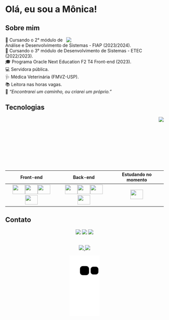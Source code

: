 # Olá, eu sou a Mônica! 

## Sobre mim
<img src="https://media.tenor.com/IdyfGO5EewIAAAAC/hi-hello.gif" width="310px" align="right">
  📝 Cursando o 2° módulo de Análise e Desenvolvimento de Sistemas - FIAP (2023/2024). <br>
  📔 Cursando o 3° módulo de Desenvolvimento de Sistemas - ETEC (2022/2023). <br>
  🎓 Programa Oracle Next Education F2 T4 Front-end (2023).<br>
  💻 Servidora pública.<br>
  🩺 Médica Veterinária (FMVZ-USP).<br>
  📚 Leitora nas horas vagas.<br>
  💭 <em>“Encontrarei um caminho, ou criarei um próprio.”</em>
  <br> 
  
## Tecnologias

<img align="right" height="170" src="https://i.imgur.com/Zh7Mwgq.gif">

<div align="center">

Front-end | Back-end | Estudando no momento
:---------:|:---------:|:----------------------:
<a href="https://github.com/monicaquintal/formacaoInicianteEmProgramacao" target="_blank"><img height="30" width="40" src="https://cdn.jsdelivr.net/gh/devicons/devicon/icons/html5/html5-original-wordmark.svg" /></a><a href="https://github.com/monicaquintal/formacaoInicianteEmProgramacao" target="_blank"><img height="30" width="40" src="https://cdn.jsdelivr.net/gh/devicons/devicon/icons/css3/css3-original-wordmark.svg" /></a><a href="https://github.com/monicaquintal/estudandoJavaScript" target="_blank"><img  height="30" width="40" src="https://cdn.jsdelivr.net/gh/devicons/devicon/icons/javascript/javascript-original.svg" /></a><a href="https://github.com/monicaquintal/estudandoBootstrap" target="_blank"><img height="30" width="40" src="https://cdn.jsdelivr.net/gh/devicons/devicon/icons/bootstrap/bootstrap-original-wordmark.svg" /></a> | <a href="https://github.com/monicaquintal/estudandoPHP" target="_blank"><img  height="30" width="40" src="https://cdn.jsdelivr.net/gh/devicons/devicon/icons/php/php-plain.svg" /></a><a href="https://github.com/monicaquintal/estudandoMySQL" target="_blank"><img height="30" width="40" src="https://cdn.jsdelivr.net/gh/devicons/devicon/icons/mysql/mysql-original.svg" /></a><a href="https://github.com/monicaquintal/fintech" target="_blank"><img height="30" width="40" src="https://cdn.jsdelivr.net/gh/devicons/devicon/icons/python/python-original.svg" /></a><a href="https://github.com/monicaquintal/" target="_blank"><img height="30" width="40" src="https://cdn.jsdelivr.net/gh/devicons/devicon/icons/java/java-original.svg" /></a> | <a href="https://github.com/monicaquintal/estudandoReact" target="_blank"><img height="30" width="40" src="https://cdn.jsdelivr.net/gh/devicons/devicon/icons/react/react-original.svg" /></a>

</div>



<!--
Front-end:

  <a href="https://github.com/monicaquintal/formacaoInicianteEmProgramacao" target="_blank"><img height="30" width="40" src="https://cdn.jsdelivr.net/gh/devicons/devicon/icons/html5/html5-original-wordmark.svg" /></a>
  <a href="https://github.com/monicaquintal/formacaoInicianteEmProgramacao" target="_blank"><img height="30" width="40" src="https://cdn.jsdelivr.net/gh/devicons/devicon/icons/css3/css3-original-wordmark.svg" /></a>
  <a href="https://github.com/monicaquintal/estudandoJavaScript" target="_blank"><img  height="30" width="40" src="https://cdn.jsdelivr.net/gh/devicons/devicon/icons/javascript/javascript-original.svg" /></a>
  <a href="https://github.com/monicaquintal/estudandoBootstrap" target="_blank"><img height="30" width="40" src="https://cdn.jsdelivr.net/gh/devicons/devicon/icons/bootstrap/bootstrap-original-wordmark.svg" /></a>

  <img align="right" height="200" src="https://i.imgur.com/Zh7Mwgq.gif">
  
### Back-end:

  <a href="https://github.com/monicaquintal/estudandoPHP" target="_blank"><img  height="30" width="40" src="https://cdn.jsdelivr.net/gh/devicons/devicon/icons/php/php-plain.svg" /></a>
  <a href="https://github.com/monicaquintal/estudandoMySQL" target="_blank"><img height="30" width="40" src="https://cdn.jsdelivr.net/gh/devicons/devicon/icons/mysql/mysql-original.svg" /></a>
  <a href="https://github.com/monicaquintal/fintech" target="_blank"><img height="30" width="40" src="https://cdn.jsdelivr.net/gh/devicons/devicon/icons/python/python-original.svg" /></a>
  <a href="#" target="_blank"><img height="30" width="40" src="https://cdn.jsdelivr.net/gh/devicons/devicon/icons/java/java-original.svg" /></a>

### Estudando no momento:

  <a href="https://github.com/monicaquintal/estudandoReact" target="_blank"><img height="30" width="40" src="https://cdn.jsdelivr.net/gh/devicons/devicon/icons/react/react-original.svg" /></a>
-->


## Contato

<div align="center">

  <a href="https://www.linkedin.com/in/monicaquintal" target="_blank"><img src="https://img.shields.io/badge/-LinkedIn-%230077B5?style=for-the-badge&logo=linkedin&logoColor=white" target="_blank"></a> 
  <a href="https://instagram.com/monicazoom" target="_blank"><img src="https://img.shields.io/badge/-Instagram-%23E4405F?style=for-the-badge&logo=instagram&logoColor=white" target="_blank"></a>
  <a href = "monica.zoom@gmail.com"><img src="https://img.shields.io/badge/Gmail-D14836?style=for-the-badge&logo=gmail&logoColor=white" target="_blank"></a>
<br><br>


  <a href="https://github.com/monicaquintal">
    <!--
  <img height="160em" src="https://github-readme-stats.vercel.app/api?username=monicaquintal&show_icons=true&theme=dracula&include_all_commits=true&count_private=true"/>
    -->
    <img height="180em" src='https://github-readme-streak-stats.herokuapp.com?user=monicaquintal&theme=dracula&hide_border=false&date_format=j%20M%5B%20Y%5D'/>
    <img height="180em" src="https://github-readme-stats.vercel.app/api/top-langs/?username=monicaquintal&layout=compact&langs_count=7&hide=scss,less,stylus&theme=dracula"/>  

  ![Snake animation](https://github.com/monicaquintal/monicaquintal/blob/output/github-contribution-grid-snake.svg)
  </a>
</div>

<!--
~~~css
#monicazoom { 
  position: Praia Grande, São Paulo, Brasil; 
  height: 159cm; 
  display: girl; 
}

.curso1 {
  background: url(../FIAP/ADS/modulo1.jpg);
}

.curso2 {
  background: url(../ETEC/DS/modulo2.jpg);
}
~~~
-->

<!--
## Projetos:
<div align="center">
  <img align="left" src="https://media.tenor.com/y2JXkY1pXkwAAAAC/cat-computer.gif" height="350px" />
  <table height="350px">
    <tr>
      <td>
      <a href="https://github.com/monicaquintal/fintech" target="_blank">
        <img align="center" src="https://github-readme-stats.vercel.app/api/pin/?username=monicaquintal&repo=fintech&theme=dracula&hide_border=true">
      </a>
      </td>
    </tr>
    <tr>
      <td>
      <a href="https://github.com/monicaquintal/disciplina_DS_II_ETEC" target="_blank">
        <img align="center" src="https://github-readme-stats.vercel.app/api/pin/?username=monicaquintal&repo=disciplina_DS_II_ETEC&theme=dracula&hide_border=true">
      </a>
      </td>
    </tr>
    <tr>
      <td>
      <a href="https://github.com/monicaquintal/nlw-spacetime" target="_blank">
        <img align="center" src="https://github-readme-stats.vercel.app/api/pin/?username=monicaquintal&repo=nlw-spacetime&theme=dracula&hide_border=true">
      </a>
      </td>
    </tr>
    <tr>
      <td>
      <a href="https://github.com/monicaquintal/disciplina_TI_II_ETEC" target="_blank">
        <img align="center" src="https://github-readme-stats.vercel.app/api/pin/?username=monicaquintal&repo=disciplina_TI_II_ETEC&theme=dracula&hide_border=true">
      </a>
      </td>
    </tr>
    <tr>
      <td>
      <a href="https://github.com/monicaquintal/layout-mobile-apeperia" target="_blank">
        <img align="center" src="https://github-readme-stats.vercel.app/api/pin/?username=monicaquintal&repo=layout-mobile-apeperia&theme=dracula&hide_border=true">
      </a>
      </td>
    </tr>
    <tr>
      <td>
      <a href="https://github.com/monicaquintal/estudando-flexbox-alurinha" target="_blank">
        <img align="center" src="https://github-readme-stats.vercel.app/api/pin/?username=monicaquintal&repo=estudando-flexbox-alurinha&theme=dracula&hide_border=true">
      </a>
      </td>
    </tr>
    <tr>
      <td>
      <a href="https://github.com/monicaquintal/estudandoMySQL" target="_blank">
        <img align="center" src="https://github-readme-stats.vercel.app/api/pin/?username=monicaquintal&repo=estudandoMySQL&theme=dracula&hide_border=true">
    </a>
      </td>
    </tr>
    <tr>
      <td>
      <a href="https://github.com/monicaquintal/devlinks" target="_blank">
        <img align="center" src="https://github-readme-stats.vercel.app/api/pin/?username=monicaquintal&repo=devlinks&theme=dracula&hide_border=true">
    </a>
      </td>
    </tr>
    <tr>
      <td>
      <a href="https://github.com/monicaquintal/estudandoPHP-orientacao-a-objetos" target="_blank">
        <img align="center" src="https://github-readme-stats.vercel.app/api/pin/?username=monicaquintal&repo=estudandoPHP-orientacao-a-objetos&theme=dracula&hide_border=true">
    </a>
      </td>
    </tr>
    <tr>
      <td>
      <a href="https://github.com/monicaquintal/estudandoPHP" target="_blank">
        <img align="center" src="https://github-readme-stats.vercel.app/api/pin/?username=monicaquintal&repo=estudandoPHP&theme=dracula&hide_border=true">
    </a>
      </td>
    </tr>
    <tr>
      <td>
       <a href="https://github.com/monicaquintal/app-help-desk" target="_blank">
        <img align="center" src="https://github-readme-stats.vercel.app/api/pin/?username=monicaquintal&repo=app-help-desk&theme=dracula&hide_border=true">
      </a>
      </td>
    </tr>
    <tr>
      <td>
      <a href="https://github.com/monicaquintal/NLW-habits" target="_blank">
        <img align="center" src="https://github-readme-stats.vercel.app/api/pin/?username=monicaquintal&repo=NLW-habits&theme=dracula&hide_border=true">
      </a>
      </td>
    </tr>
    <tr>
      <td>
      <a href="https://github.com/monicaquintal/game-mata-mosquito" target="_blank">
        <img align="center" src="https://github-readme-stats.vercel.app/api/pin/?username=monicaquintal&repo=game-mata-mosquito&theme=dracula&hide_border=true">
      </a>
      </td>
    </tr>
    <tr>
      <td>
      <a href="https://github.com/monicaquintal/estudandoJavaScript" target="_blank">
        <img align="center" src="https://github-readme-stats.vercel.app/api/pin/?username=monicaquintal&repo=estudandoJavaScript&theme=dracula&hide_border=true">
      </a>
      </td>
    </tr>
    <tr>
      <td>
      <a href="https://github.com/monicaquintal/nivelamentoLogicaDeProgramacao" target="_blank">
        <img align="center" src="https://github-readme-stats.vercel.app/api/pin/?username=monicaquintal&repo=nivelamentoLogicaDeProgramacao&theme=dracula&hide_border=true">
      </a>
      </td>
    </tr>
    <tr>
      <td>
      <a href="https://github.com/monicaquintal/formacaoInicianteEmProgramacao" target="_blank">
        <img align="center" src="https://github-readme-stats.vercel.app/api/pin/?username=monicaquintal&repo=formacaoInicianteEmProgramacao&theme=dracula&hide_border=true">
      </a>
      </td>
    </tr>
    <tr>
      <td>
      <a href="https://github.com/monicaquintal/appCalculadora" target="_blank">
        <img align="center" src="https://github-readme-stats.vercel.app/api/pin/?username=monicaquintal&repo=appCalculadora&theme=dracula&hide_border=true">
      </a>
      </td>
    </tr>
    <tr>
      <td>
      <a href="https://github.com/monicaquintal/beautysalon" target="_blank">
        <img align="center" src="https://github-readme-stats.vercel.app/api/pin/?username=monicaquintal&repo=beautysalon&theme=dracula&hide_border=true">
      </a>
      </td>
    </tr>
    <tr>
      <td>
      <a href="https://github.com/monicaquintal/spotify-clone" target="_blank">
        <img align="center" src="https://github-readme-stats.vercel.app/api/pin/?username=monicaquintal&repo=spotify-clone&theme=dracula&hide_border=true">
      </a>
      </td>
    </tr>
    <tr>
      <td>
      <a href="https://github.com/monicaquintal/NLW-copa" target="_blank">
        <img align="center" src="https://github-readme-stats.vercel.app/api/pin/?username=monicaquintal&repo=NLW-copa&theme=dracula&hide_border=true">
      </a>
      </td>
    </tr>
  </table>
 </div>

-->
  
<!--
**monicaquintal/monicaquintal** is a ✨ _special_ ✨ repository because its `README.md` (this file) appears on your GitHub profile.

Here are some ideas to get you started:

- 🔭 I’m currently working on ...
- 🌱 I’m currently learning ...
- 👯 I’m looking to collaborate on ...
- 🤔 I’m looking for help with ...
- 💬 Ask me about ...
- 📫 How to reach me: ...
- 😄 Pronouns: ...
- ⚡ Fun fact: ...

<img align="right" height="160" style="border-radius:200px;" src="https://campuscode-site.s3-sa-east-1.amazonaws.com/newsletter/wfh_diapassando.gif">
<img align="right" height="260" style="border-radius:70px;" src="https://i.imgur.com/Zh7Mwgq.gif">
<img align="right" height="160em" style="border-radius:70px;" src=https://c.tenor.com/DBqjevyA2o4AAAAM/bongo-cat-codes.gif>

-->
